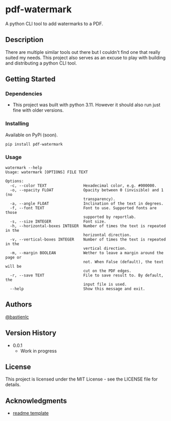 # pdf-watermark

A python CLI tool to add watermarks to a PDF.

## Description

There are multiple similar tools out there but I couldn't find one that really suited my needs. This project also serves as an excuse to play with building and distributing a python CLI tool.

## Getting Started

### Dependencies

* This project was built with python 3.11. However it should also run just fine with older versions.

### Installing

Available on PyPi (soon).

```
pip install pdf-watermark
```

### Usage

```
watermark --help
Usage: watermark [OPTIONS] FILE TEXT

Options:
  -c, --color TEXT                Hexadecimal color, e.g. #000000.
  -o, --opacity FLOAT             Opacity between 0 (invisible) and 1 (no
                                  transparency).
  -a, --angle FLOAT               Inclination of the text in degrees.
  -f, --font TEXT                 Font to use. Supported fonts are those
                                  supported by reportlab.
  -s, --size INTEGER              Font size.
  -h, --horizontal-boxes INTEGER  Number of times the text is repeated in the
                                  horizontal direction.
  -v, --vertical-boxes INTEGER    Number of times the text is repeated in the
                                  vertical direction.
  -m, --margin BOOLEAN            Wether to leave a margin around the page or
                                  not. When False (default), the text will be
                                  cut on the PDF edges.
  -r, --save TEXT                 File to save result to. By default, the
                                  input file is used.
  --help                          Show this message and exit.
```

## Authors

[@bastienlc](https://github.com/bastienlc)

## Version History

* 0.0.1
    * Work in progress

## License

This project is licensed under the MIT License - see the LICENSE file for details.

## Acknowledgments

* [readme template](https://gist.github.com/DomPizzie/7a5ff55ffa9081f2de27c315f5018afc)
